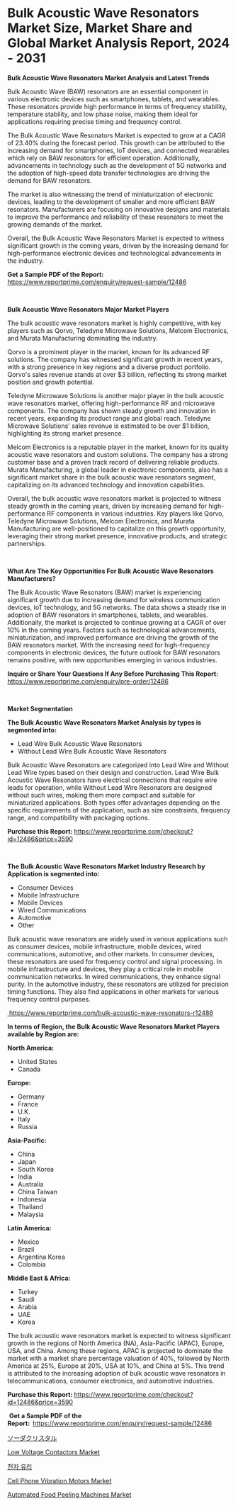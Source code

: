 <p><h1>Bulk Acoustic Wave Resonators Market Size, Market Share and Global Market Analysis Report, 2024 - 2031</h1></p><p><strong>Bulk Acoustic Wave Resonators Market Analysis and Latest Trends</strong></p>
<p><p>Bulk Acoustic Wave (BAW) resonators are an essential component in various electronic devices such as smartphones, tablets, and wearables. These resonators provide high performance in terms of frequency stability, temperature stability, and low phase noise, making them ideal for applications requiring precise timing and frequency control.</p><p>The Bulk Acoustic Wave Resonators Market is expected to grow at a CAGR of 23.40% during the forecast period. This growth can be attributed to the increasing demand for smartphones, IoT devices, and connected wearables which rely on BAW resonators for efficient operation. Additionally, advancements in technology such as the development of 5G networks and the adoption of high-speed data transfer technologies are driving the demand for BAW resonators.</p><p>The market is also witnessing the trend of miniaturization of electronic devices, leading to the development of smaller and more efficient BAW resonators. Manufacturers are focusing on innovative designs and materials to improve the performance and reliability of these resonators to meet the growing demands of the market.</p><p>Overall, the Bulk Acoustic Wave Resonators Market is expected to witness significant growth in the coming years, driven by the increasing demand for high-performance electronic devices and technological advancements in the industry.</p></p>
<p><strong>Get a Sample PDF of the Report:&nbsp;</strong> <a href="https://www.reportprime.com/enquiry/request-sample/12486">https://www.reportprime.com/enquiry/request-sample/12486</a></p>
<p>&nbsp;</p>
<p><strong>Bulk Acoustic Wave Resonators Major Market Players</strong></p>
<p><p>The bulk acoustic wave resonators market is highly competitive, with key players such as Qorvo, Teledyne Microwave Solutions, Melcom Electronics, and Murata Manufacturing dominating the industry. </p><p>Qorvo is a prominent player in the market, known for its advanced RF solutions. The company has witnessed significant growth in recent years, with a strong presence in key regions and a diverse product portfolio. Qorvo's sales revenue stands at over $3 billion, reflecting its strong market position and growth potential.</p><p>Teledyne Microwave Solutions is another major player in the bulk acoustic wave resonators market, offering high-performance RF and microwave components. The company has shown steady growth and innovation in recent years, expanding its product range and global reach. Teledyne Microwave Solutions' sales revenue is estimated to be over $1 billion, highlighting its strong market presence.</p><p>Melcom Electronics is a reputable player in the market, known for its quality acoustic wave resonators and custom solutions. The company has a strong customer base and a proven track record of delivering reliable products. Murata Manufacturing, a global leader in electronic components, also has a significant market share in the bulk acoustic wave resonators segment, capitalizing on its advanced technology and innovation capabilities.</p><p>Overall, the bulk acoustic wave resonators market is projected to witness steady growth in the coming years, driven by increasing demand for high-performance RF components in various industries. Key players like Qorvo, Teledyne Microwave Solutions, Melcom Electronics, and Murata Manufacturing are well-positioned to capitalize on this growth opportunity, leveraging their strong market presence, innovative products, and strategic partnerships.</p></p>
<p>&nbsp;</p>
<p><strong>What Are The Key Opportunities For Bulk Acoustic Wave Resonators Manufacturers?</strong></p>
<p><p>The Bulk Acoustic Wave Resonators (BAW) market is experiencing significant growth due to increasing demand for wireless communication devices, IoT technology, and 5G networks. The data shows a steady rise in adoption of BAW resonators in smartphones, tablets, and wearables. Additionally, the market is projected to continue growing at a CAGR of over 10% in the coming years. Factors such as technological advancements, miniaturization, and improved performance are driving the growth of the BAW resonators market. With the increasing need for high-frequency components in electronic devices, the future outlook for BAW resonators remains positive, with new opportunities emerging in various industries.</p></p>
<p><strong>Inquire or Share Your Questions If Any Before Purchasing This Report:</strong> <a href="https://www.reportprime.com/enquiry/pre-order/12486">https://www.reportprime.com/enquiry/pre-order/12486</a></p>
<p>&nbsp;</p>
<p><strong>Market Segmentation</strong></p>
<p><strong>The Bulk Acoustic Wave Resonators Market Analysis by types is segmented into:</strong></p>
<p><ul><li>Lead Wire Bulk Acoustic Wave Resonators</li><li>Without Lead Wire Bulk Acoustic Wave Resonators</li></ul></p>
<p><p>Bulk Acoustic Wave Resonators are categorized into Lead Wire and Without Lead Wire types based on their design and construction. Lead Wire Bulk Acoustic Wave Resonators have electrical connections that require wire leads for operation, while Without Lead Wire Resonators are designed without such wires, making them more compact and suitable for miniaturized applications. Both types offer advantages depending on the specific requirements of the application, such as size constraints, frequency range, and compatibility with packaging options.</p></p>
<p><strong>Purchase this Report:&nbsp;</strong><a href="https://www.reportprime.com/checkout?id=12486&price=3590">https://www.reportprime.com/checkout?id=12486&price=3590</a></p>
<p>&nbsp;</p>
<p><strong>The Bulk Acoustic Wave Resonators Market Industry Research by Application is segmented into:</strong></p>
<p><ul><li>Consumer Devices</li><li>Mobile Infrastructure</li><li>Mobile Devices</li><li>Wired Communications</li><li>Automotive</li><li>Other</li></ul></p>
<p><p>Bulk acoustic wave resonators are widely used in various applications such as consumer devices, mobile infrastructure, mobile devices, wired communications, automotive, and other markets. In consumer devices, these resonators are used for frequency control and signal processing. In mobile infrastructure and devices, they play a critical role in mobile communication networks. In wired communications, they enhance signal purity. In the automotive industry, these resonators are utilized for precision timing functions. They also find applications in other markets for various frequency control purposes.</p></p>
<p><a href="https://www.reportprime.com/bulk-acoustic-wave-resonators-r12486">&nbsp;https://www.reportprime.com/bulk-acoustic-wave-resonators-r12486</a></p>
<p><strong>In terms of Region, the Bulk Acoustic Wave Resonators Market Players available by Region are:</strong></p>
<p>
    <p> <strong> North America: </strong>
        <ul>
            <li>United States</li>
            <li>Canada</li>
        </ul>
        </p> 
    <p> <strong> Europe: </strong>
        <ul>
            <li>Germany</li>
            <li>France</li>
            <li>U.K.</li>
            <li>Italy</li>
            <li>Russia</li>
        </ul>
        </p> 
    <p> <strong> Asia-Pacific: </strong>
        <ul>
            <li>China</li>
            <li>Japan</li>
            <li>South Korea</li>
            <li>India</li>
            <li>Australia</li>
            <li>China Taiwan</li>
            <li>Indonesia</li>
            <li>Thailand</li>
            <li>Malaysia</li>
        </ul>
        </p> 
    <p> <strong> Latin America: </strong>
        <ul>
            <li>Mexico</li>
            <li>Brazil</li>
            <li>Argentina Korea</li>
            <li>Colombia</li>
        </ul>
        </p> 
    <p> <strong> Middle East & Africa: </strong>
        <ul>
            <li>Turkey</li>
            <li>Saudi</li>
            <li>Arabia</li>
            <li>UAE</li>
            <li>Korea</li>
        </ul>
    </p>
    </p>
<p><p>The bulk acoustic wave resonators market is expected to witness significant growth in the regions of North America (NA), Asia-Pacific (APAC), Europe, USA, and China. Among these regions, APAC is projected to dominate the market with a market share percentage valuation of 40%, followed by North America at 25%, Europe at 20%, USA at 10%, and China at 5%. This trend is attributed to the increasing adoption of bulk acoustic wave resonators in telecommunications, consumer electronics, and automotive industries.</p></p>
<p><strong>Purchase this Report: </strong><a href="https://www.reportprime.com/checkout?id=12486&price=3590">https://www.reportprime.com/checkout?id=12486&price=3590</a></p>
<p>&nbsp;<strong>Get a Sample PDF of the Report:&nbsp;&nbsp;</strong><a href="https://www.reportprime.com/enquiry/request-sample/12486">https://www.reportprime.com/enquiry/request-sample/12486</a></p>
<p><strong></strong></p>
<p><p><a href="https://medium.com/@charityrice70/%E3%82%BD%E3%83%BC%E3%83%80%E3%82%AF%E3%83%AA%E3%82%B9%E3%82%BF%E3%83%AB%E5%B8%82%E5%A0%B4%E3%81%AE%E5%8B%95%E5%90%91%E3%81%A8%E6%88%90%E9%95%B7%E8%A6%81%E5%9B%A0%E3%82%92%E5%88%86%E6%9E%90%E3%81%97-2024%E5%B9%B4%E3%81%8B%E3%82%892031%E5%B9%B4%E3%81%BE%E3%81%A7%E3%81%AE%E4%BA%88%E6%B8%AC%E3%82%92%E8%A1%8C%E3%81%86-cd92582e0529">ソーダクリスタル</a></p><p><a href="https://github.com/AndreanneHane2023/Market-Research-Report-List-2/blob/main/low-voltage-contactors-market.md">Low Voltage Contactors Market</a></p><p><a href="https://medium.com/@boydsmitham90/2024%EB%85%84%EB%B6%80%ED%84%B0-2031%EB%85%84%EA%B9%8C%EC%A7%80%EC%9D%98-%EC%A0%84%EC%9E%90-%EC%9C%A0%EB%A6%AC-%EC%8B%9C%EC%9E%A5-%EC%A0%90%EC%9C%A0%EC%9C%A8%EA%B3%BC-%EA%B2%BD%EC%9F%81-%EA%B2%BD%EA%B4%80%EC%97%90-%EB%8C%80%ED%95%9C-%ED%86%B5%EC%B0%B0%EB%A0%A5-37f0c83b52ed">전자 유리</a></p><p><a href="https://github.com/flwellarose/Market-Research-Report-List-1/blob/main/cell-phone-vibration-motors-market.md">Cell Phone Vibration Motors Market</a></p><p><a href="https://medium.com/@lavernacole31/automated-food-peeling-machines-market-forecasts-market-trends-and-impact-analysis-2024-2031-40337abb2fae">Automated Food Peeling Machines Market</a></p></p>